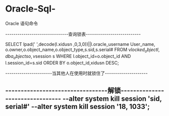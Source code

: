 # Oracle-Sql-
Oracle 语句命令

-------------------------------查询锁表---------------------------

SELECT  lpad(' ',decode(l.xidusn ,0,3,0))||l.oracle_username User_name,
o.owner,o.object_name,o.object_type,s.sid,s.serial#
FROM v$locked_object l,dba_objects o,v$session s
WHERE l.object_id=o.object_id
AND l.session_id=s.sid
ORDER BY o.object_id,xidusn DESC;

-----------------------当其他人在使用时就锁住了---------------------

---------------------------------解锁--------------------------------
--alter system kill session 'sid, serial#'
--alter system kill session '18, 1033';
---------------------------------------------------------------------
